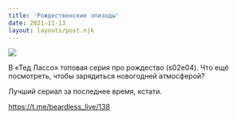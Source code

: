 ```yaml
---
title: 'Рождественские эпизоды'
date: 2021-11-13
layout: layouts/post.njk
---
```


![](https://i.ibb.co/t309Ycj/file-65.jpg)

В «Тед Лассо» топовая серия про рождество (s02e04). Что ещё посмотреть, чтобы зарядиться новогодней атмосферой?

Лучший сериал за последнее время, кстати.

https://t.me/beardless_live/138
